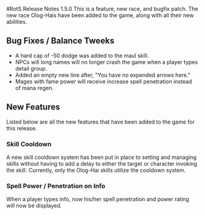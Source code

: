 #RotS Release Notes 1.5.0
This is a feature, new race, and bugfix patch. The new race Olog-Hais have been added to the game, along with all their new abilities.

## Bug Fixes / Balance Tweeks
* A hard cap of -50 dodge was added to the maul skill.
* NPCs will long names will no longer crash the game when a player types detail group. 
* Added an empty new line after, "You have no expended arrows here."
* Mages with fame power will receive increase spell penetration instead of mana regen.


## New Features
Listed below are all the new features that have been added to the game for this release.

### Skill Cooldown
A new skill cooldown system has been put in place to setting and managing skills without having to add a delay to either the target or character invoking the skill. Currently, only the Olog-Hai skills utilize the cooldown system.

### Spell Power / Penetration on Info
When a player types info, now his/her spell penetration and power rating will now be displayed.

